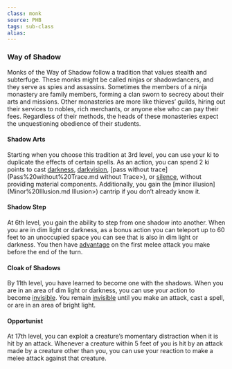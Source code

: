 ```yaml
---
class: monk
source: PHB
tags: sub-class
alias:
---
```

### Way of Shadow

Monks of the Way of Shadow follow a tradition that values stealth and subterfuge. These monks might be called ninjas or shadowdancers, and they serve as spies and assassins. Sometimes the members of a ninja monastery are family members, forming a clan sworn to secrecy about their arts and missions. Other monasteries are more like thieves’ guilds, hiring out their services to nobles, rich merchants, or anyone else who can pay their fees. Regardless of their methods, the heads of these monasteries expect the unquestioning obedience of their students.

#### Shadow Arts

Starting when you choose this tradition at 3rd level, you can use your ki to duplicate the effects of certain spells. As an action, you can spend 2 ki points to cast [darkness](Darkness.md), [darkvision](4.%20Mechanics/Spells/SRD/Darkvision.md), [pass without trace](Pass%20without%20Trace.md without Trace>), or [silence](Silence.md), without providing material components. Additionally, you gain the [minor illusion](Minor%20Illusion.md Illusion>) cantrip if you don’t already know it.

#### Shadow Step

At 6th level, you gain the ability to step from one shadow into another. When you are in dim light or darkness, as a bonus action you can teleport up to 60 feet to an unoccupied space you can see that is also in dim light or darkness. You then have [advantage](<Abilities#Advantage and Disadvantage>) on the first melee attack you make before the end of the turn.

#### Cloak of Shadows

By 11th level, you have learned to become one with the shadows. When you are in an area of dim light or darkness, you can use your action to become [invisible](Conditions.md#Invisible). You remain [invisible](Conditions.md#Invisible) until you make an attack, cast a spell, or are in an area of bright light.

#### Opportunist

At 17th level, you can exploit a creature’s momentary distraction when it is hit by an attack. Whenever a creature within 5 feet of you is hit by an attack made by a creature other than you, you can use your reaction to make a melee attack against that creature.